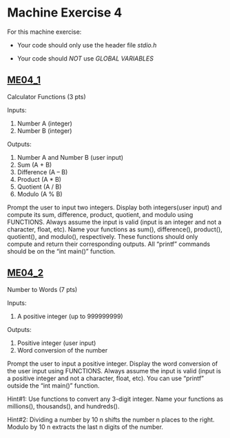 # Machine Exercise 4

For this machine exercise:

- Your code should only use the header file *stdio.h*

- Your code should *NOT* use *GLOBAL VARIABLES*

## [ME04_1](me04_1.c)
Calculator Functions (3 pts)

Inputs:

1. Number A (integer)
2. Number B (integer)

Outputs:

1. Number A and Number B (user input)
2. Sum (A + B)
3. Difference (A – B)
4. Product (A * B)
5. Quotient (A / B)
6. Modulo (A % B)

Prompt the user to input two integers. Display both integers(user input) and compute its sum, difference, product, quotient, and modulo using FUNCTIONS. Always assume the input is valid (input is an integer and not a character, float, etc). Name your functions as sum(), difference(), product(), quotient(), and modulo(), respectively. These functions should only compute and return their corresponding outputs. All “printf” commands should be on the “int main()” function.

## [ME04_2](me04_1.c)
Number to Words (7 pts)

Inputs:

1. A positive integer (up to 999999999)

Outputs:
1. Positive integer (user input)
2. Word conversion of the number

Prompt the user to input a positive integer. Display the word conversion of the user input using FUNCTIONS. Always assume the input is valid (input is a positive integer and not a character, float, etc). You can use “printf” outside the “int main()” function.

Hint#1: Use functions to convert any 3-digit integer. Name your functions as millions(), thousands(), and hundreds().

Hint#2: Dividing a number by 10 n shifts the number n places to the right. Modulo by 10 n extracts the last n digits of
the number.
